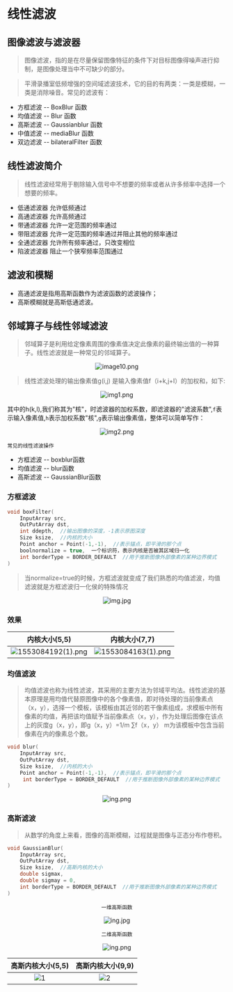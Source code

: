 # 线性滤波

## 图像滤波与滤波器

> 图像滤波，指的是在尽量保留图像特征的条件下对目标图像得噪声进行抑制，是图像处理当中不可缺少的部分。

> 平滑录播室低频增强的空间域滤波技术，它的目的有两类：一类是模糊，一类是消除噪音。常见的滤波有：

+ 方框滤波 -- BoxBlur 函数
+ 均值滤波 -- Blur 函数
+ 高斯滤波 -- Gaussianblur 函数
+ 中值滤波 -- mediaBlur 函数
+ 双边滤波 -- bilateralFilter 函数

## 线性滤波简介

> 线性滤波经常用于剔除输入信号中不想要的频率或者从许多频率中选择一个想要的频率。

+ 低通滤波器 允许低频通过
+ 高通滤波器 允许高频通过
+ 带通滤波器 允许一定范围的频率通过
+ 带阻滤波器 允许一定范围的频率通过并阻止其他的频率通过
+ 全通滤波器 允许所有频率通过，只改变相位
+ 陷波滤波器 阻止一个狭窄频率范围通过

## 滤波和模糊

+ 高通滤波是指用高斯函数作为滤波函数的滤波操作；
+ 高斯模糊就是高斯低通滤波。

## 邻域算子与线性邻域滤波

> 邻域算子是利用给定像素周围的像素值决定此像素的最终输出值的一种算子。线性滤波就是一种常见的邻域算子。

<div align="center"> 

![image10.png](https://upload-images.jianshu.io/upload_images/9140378-1bff7d3bbdb36bc6.png?imageMogr2/auto-orient/strip%7CimageView2/2/w/440)

</div>

> 线性滤波处理的输出像素值g(i,j) 是输入像素值f（i+k,j+I）的加权和，如下:

<div align="center"> 

![img1.png](https://upload-images.jianshu.io/upload_images/9140378-d062a0dfeccc4081.png?imageMogr2/auto-orient/strip%7CimageView2/2/w/1240)

</div>

其中的h(k,l),我们称其为"核"，时滤波器的加权系数，即滤波器的"滤波系数",`f`表示输入像素值,`h`表示加权系数"核",`g`表示输出像素值，整体可以简单写作：

<div align="center"> 

![img2.png](https://upload-images.jianshu.io/upload_images/9140378-0fe7df93a806b3fa.png?imageMogr2/auto-orient/strip%7CimageView2/2/w/1240)
</div>

`常见的线性滤波操作`

+ 方框滤波 -- boxblur函数
+ 均值滤波 -- blur函数
+ 高斯滤波 -- GaussianBlur函数

### 方框滤波

```c
void boxFilter(
    InputArray src,
    OutPutArray dst,
    int ddepth,  //输出图像的深度，-1表示原图深度
    Size ksize,  //内核的大小
    Point anchor = Point(-1,-1),  //表示锚点，即平滑的那个点
    boolnormalize = true,  一个标识符，表示内核是否被其区域归一化
    int borderType = BORDER_DEFAULT  //用于推断图像外部像素的某种边界模式
)
```

> 当normalize=true的时候，方框滤波就变成了我们熟悉的均值滤波，均值滤波就是方框滤波归一化侯的特殊情况

<div align="center">

![img.jpg](https://upload-images.jianshu.io/upload_images/9140378-84827e28522b5e0a.jpg?imageMogr2/auto-orient/strip%7CimageView2/2/w/640)  </div>

### 效果

|内核大小(5,5)|内核大小(7,7)|
|:--:|:--:|
|![1553084192(1).png](https://upload-images.jianshu.io/upload_images/9140378-5a8187d7b1f5d9d6.png?imageMogr2/auto-orient/strip%7CimageView2/2/w/640)|![1553084163(1).png](https://upload-images.jianshu.io/upload_images/9140378-7bd7b60d3c847838.png?imageMogr2/auto-orient/strip%7CimageView2/2/w/640)|

### 均值滤波

> 均值滤波也称为线性滤波，其采用的主要方法为邻域平均法。线性滤波的基本原理是用均值代替原图像中的各个像素值，即对待处理的当前像素点（x，y），选择一个模板，该模板由其近邻的若干像素组成，求模板中所有像素的均值，再把该均值赋予当前像素点（x，y），作为处理后图像在该点上的灰度g（x，y），即g（x，y）=1/m ∑f（x，y） m为该模板中包含当前像素在内的像素总个数。

```c
void blur(
    InputArray src,
    OutPutArray dst,
    Size ksize,  //内核的大小
    Point anchor = Point(-1,-1),  //表示锚点，即平滑的那个点
     int borderType = BORDER_DEFAULT  //用于推断图像外部像素的某种边界模式
)
```

<div align="center">

![ing.png](https://upload-images.jianshu.io/upload_images/9140378-b0416c0f57a3430b.png?imageMogr2/auto-orient/strip%7CimageView2/2/w/1240)  </div>

### 高斯滤波

> 从数学的角度上来看，图像的高斯模糊，过程就是图像与正态分布作卷积。

```c
void GaussianBlur(
    InputArray src,
    OutPutArray dst,
    Size ksize,  //高斯内核的大小
    double sigmax,
    double sigmay = 0,
    int borderType = BORDER_DEFAULT  //用于推断图像外部像素的某种边界模式
)
```

<div align="center">

`一维高斯函数`

![ing.jpg](https://upload-images.jianshu.io/upload_images/9140378-d0a82c9f86c217ca.jpg?imageMogr2/auto-orient/strip%7CimageView2/2/w/1240)

`二维高斯函数`

![ing.png](https://upload-images.jianshu.io/upload_images/9140378-f1ecc0c396db90d1.png?imageMogr2/auto-orient/strip%7CimageView2/2/w/1240)  </div>

|高斯内核大小(5,5)|高斯内核大小(9,9)|
|:--:|:--:|
|![1](https://upload-images.jianshu.io/upload_images/9140378-e51d2954b714114d.png?imageMogr2/auto-orient/strip%7CimageView2/2/w/640)|![2](https://upload-images.jianshu.io/upload_images/9140378-e51d2954b714114d.png?imageMogr2/auto-orient/strip%7CimageView2/2/w/640)|